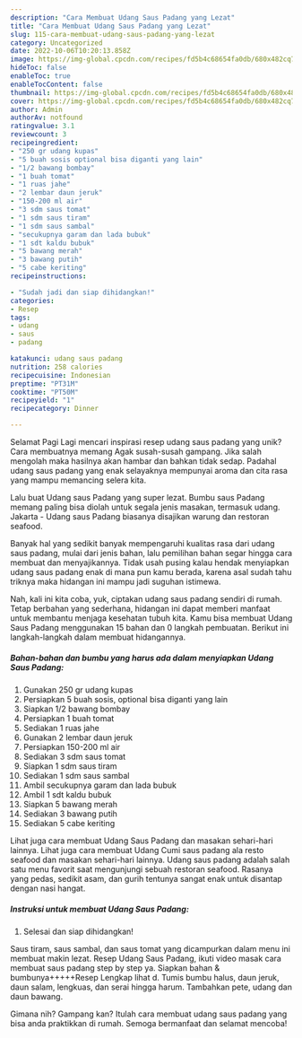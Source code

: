 ```yaml
---
description: "Cara Membuat Udang Saus Padang yang Lezat"
title: "Cara Membuat Udang Saus Padang yang Lezat"
slug: 115-cara-membuat-udang-saus-padang-yang-lezat
category: Uncategorized
date: 2022-10-06T10:20:13.858Z
image: https://img-global.cpcdn.com/recipes/fd5b4c68654fa0db/680x482cq70/udang-saus-padang-foto-resep-utama.jpg
hideToc: false
enableToc: true
enableTocContent: false
thumbnail: https://img-global.cpcdn.com/recipes/fd5b4c68654fa0db/680x482cq70/udang-saus-padang-foto-resep-utama.jpg
cover: https://img-global.cpcdn.com/recipes/fd5b4c68654fa0db/680x482cq70/udang-saus-padang-foto-resep-utama.jpg
author: Admin
authorAv: notfound
ratingvalue: 3.1
reviewcount: 3
recipeingredient:
- "250 gr udang kupas"
- "5 buah sosis optional bisa diganti yang lain"
- "1/2 bawang bombay"
- "1 buah tomat"
- "1 ruas jahe"
- "2 lembar daun jeruk"
- "150-200 ml air"
- "3 sdm saus tomat"
- "1 sdm saus tiram"
- "1 sdm saus sambal"
- "secukupnya garam dan lada bubuk"
- "1 sdt kaldu bubuk"
- "5 bawang merah"
- "3 bawang putih"
- "5 cabe keriting"
recipeinstructions:

- "Sudah jadi dan siap dihidangkan!"
categories:
- Resep
tags:
- udang
- saus
- padang

katakunci: udang saus padang 
nutrition: 258 calories
recipecuisine: Indonesian
preptime: "PT31M"
cooktime: "PT50M"
recipeyield: "1"
recipecategory: Dinner

---
```



Selamat Pagi Lagi mencari inspirasi resep udang saus padang yang unik? Cara membuatnya memang Agak susah-susah gampang. Jika salah mengolah maka hasilnya akan hambar dan bahkan tidak sedap. Padahal udang saus padang yang enak selayaknya mempunyai aroma dan cita rasa yang mampu memancing selera kita.


Lalu buat Udang saus Padang yang super lezat. Bumbu saus Padang memang paling bisa diolah untuk segala jenis masakan, termasuk udang. Jakarta - Udang saus Padang biasanya disajikan warung dan restoran seafood.

Banyak hal yang sedikit banyak mempengaruhi kualitas rasa dari udang saus padang, mulai dari jenis bahan, lalu pemilihan bahan segar hingga cara membuat dan menyajikannya. Tidak usah pusing kalau hendak menyiapkan udang saus padang enak di mana pun kamu berada, karena asal sudah tahu triknya maka hidangan ini mampu jadi suguhan istimewa.


Nah, kali ini kita coba, yuk, ciptakan udang saus padang sendiri di rumah. Tetap berbahan yang sederhana, hidangan ini dapat memberi manfaat untuk membantu menjaga kesehatan tubuh kita. Kamu bisa membuat Udang Saus Padang menggunakan 15 bahan dan 0 langkah pembuatan. Berikut ini langkah-langkah dalam membuat hidangannya.

<!--inarticleads1-->

##### Bahan-bahan dan bumbu yang harus ada dalam menyiapkan Udang Saus Padang:

1. Gunakan 250 gr udang kupas
1. Persiapkan 5 buah sosis, optional bisa diganti yang lain
1. Siapkan 1/2 bawang bombay
1. Persiapkan 1 buah tomat
1. Sediakan 1 ruas jahe
1. Gunakan 2 lembar daun jeruk
1. Persiapkan 150-200 ml air
1. Sediakan 3 sdm saus tomat
1. Siapkan 1 sdm saus tiram
1. Sediakan 1 sdm saus sambal
1. Ambil secukupnya garam dan lada bubuk
1. Ambil 1 sdt kaldu bubuk
1. Siapkan 5 bawang merah
1. Sediakan 3 bawang putih
1. Sediakan 5 cabe keriting


Lihat juga cara membuat Udang Saus Padang dan masakan sehari-hari lainnya. Lihat juga cara membuat Udang Cumi saus padang ala resto seafood dan masakan sehari-hari lainnya. Udang saus padang adalah salah satu menu favorit saat mengunjungi sebuah restoran seafood. Rasanya yang pedas, sedikit asam, dan gurih tentunya sangat enak untuk disantap dengan nasi hangat. 

<!--inarticleads2-->

##### Instruksi untuk membuat Udang Saus Padang:


1. Selesai dan siap dihidangkan!

Saus tiram, saus sambal, dan saus tomat yang dicampurkan dalam menu ini membuat makin lezat. Resep Udang Saus Padang, ikuti video masak cara membuat saus padang step by step ya. Siapkan bahan &amp; bumbunya+++++Resep Lengkap lihat d. Tumis bumbu halus, daun jeruk, daun salam, lengkuas, dan serai hingga harum. Tambahkan pete, udang dan daun bawang. 

Gimana nih? Gampang kan? Itulah cara membuat udang saus padang yang bisa anda praktikkan di rumah. Semoga bermanfaat dan selamat mencoba!
